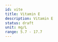 ```yaml
---
id: vite
title: Vitamin E
description: Vitamin E
status: draft
unit: mg/L
range: 5.7 - 17.7
---
```

